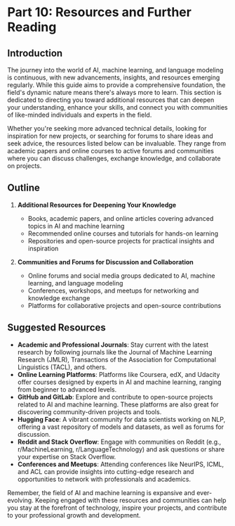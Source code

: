 # Part 10: Resources and Further Reading

## Introduction

The journey into the world of AI, machine learning, and language modeling is continuous, with new advancements, insights, and resources emerging regularly. While this guide aims to provide a comprehensive foundation, the field's dynamic nature means there's always more to learn. This section is dedicated to directing you toward additional resources that can deepen your understanding, enhance your skills, and connect you with communities of like-minded individuals and experts in the field.

Whether you're seeking more advanced technical details, looking for inspiration for new projects, or searching for forums to share ideas and seek advice, the resources listed below can be invaluable. They range from academic papers and online courses to active forums and communities where you can discuss challenges, exchange knowledge, and collaborate on projects.

## Outline

1. **Additional Resources for Deepening Your Knowledge**
   - Books, academic papers, and online articles covering advanced topics in AI and machine learning
   - Recommended online courses and tutorials for hands-on learning
   - Repositories and open-source projects for practical insights and inspiration

2. **Communities and Forums for Discussion and Collaboration**
   - Online forums and social media groups dedicated to AI, machine learning, and language modeling
   - Conferences, workshops, and meetups for networking and knowledge exchange
   - Platforms for collaborative projects and open-source contributions

## Suggested Resources

- **Academic and Professional Journals**: Stay current with the latest research by following journals like the Journal of Machine Learning Research (JMLR), Transactions of the Association for Computational Linguistics (TACL), and others.
- **Online Learning Platforms**: Platforms like Coursera, edX, and Udacity offer courses designed by experts in AI and machine learning, ranging from beginner to advanced levels.
- **GitHub and GitLab**: Explore and contribute to open-source projects related to AI and machine learning. These platforms are also great for discovering community-driven projects and tools.
- **Hugging Face**: A vibrant community for data scientists working on NLP, offering a vast repository of models and datasets, as well as forums for discussion.
- **Reddit and Stack Overflow**: Engage with communities on Reddit (e.g., r/MachineLearning, r/LanguageTechnology) and ask questions or share your expertise on Stack Overflow.
- **Conferences and Meetups**: Attending conferences like NeurIPS, ICML, and ACL can provide insights into cutting-edge research and opportunities to network with professionals and academics.

Remember, the field of AI and machine learning is expansive and ever-evolving. Keeping engaged with these resources and communities can help you stay at the forefront of technology, inspire your projects, and contribute to your professional growth and development.
